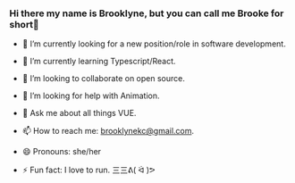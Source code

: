### Hi there my name is Brooklyne, but you can call me Brooke for short👋



- 🔭 I’m currently looking for a new position/role in software development.

- 🌱 I’m currently learning Typescript/React.

- 👯 I’m looking to collaborate on open source.

- 🤔 I’m looking for help with Animation.

- 💬 Ask me about all things VUE.

- 📫 How to reach me: brooklynekc@gmail.com.

- 😄 Pronouns: she/her

- ⚡ Fun fact: I love to run. 三三ᕕ( ᐛ )ᕗ

